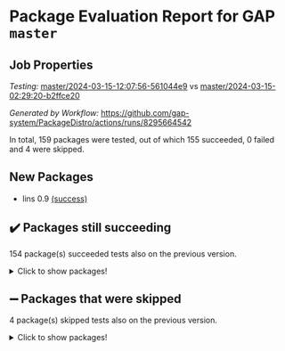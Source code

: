 # Package Evaluation Report for GAP `master`

## Job Properties

*Testing:* [master/2024-03-15-12:07:56-561044e9](https://github.com/gap-system/PackageDistro/blob/data/reports/master/2024-03-15-12:07:56-561044e9) vs [master/2024-03-15-02:29:20-b2ffce20](https://github.com/gap-system/PackageDistro/blob/data/reports/master/2024-03-15-02:29:20-b2ffce20)

*Generated by Workflow:* https://github.com/gap-system/PackageDistro/actions/runs/8295664542

In total, 159 packages were tested, out of which 155 succeeded, 0 failed and 4 were skipped.

## New Packages

- lins 0.9 [(success)](https://github.com/gap-system/PackageDistro/actions/runs/8295664542/job/22703467623)

## :heavy_check_mark: Packages still succeeding

154 package(s) succeeded tests also on the previous version.
<details><summary>Click to show packages!</summary>

- 4ti2interface 2023.02-04 [(success)](https://github.com/gap-system/PackageDistro/actions/runs/8295664542/job/22703441193)
- ace 5.6.2 [(success)](https://github.com/gap-system/PackageDistro/actions/runs/8295664542/job/22703444388)
- aclib 1.3.2 [(success)](https://github.com/gap-system/PackageDistro/actions/runs/8295664542/job/22703445269)
- agt 0.3.1 [(success)](https://github.com/gap-system/PackageDistro/actions/runs/8295664542/job/22703446093)
- alnuth 3.2.1 [(success)](https://github.com/gap-system/PackageDistro/actions/runs/8295664542/job/22703446547)
- anupq 3.3.0 [(success)](https://github.com/gap-system/PackageDistro/actions/runs/8295664542/job/22703448255)
- atlasrep 2.1.8 [(success)](https://github.com/gap-system/PackageDistro/actions/runs/8295664542/job/22703449458)
- autodoc 2023.06.19 [(success)](https://github.com/gap-system/PackageDistro/actions/runs/8295664542/job/22703449700)
- automata 1.15 [(success)](https://github.com/gap-system/PackageDistro/actions/runs/8295664542/job/22703449915)
- automgrp 1.3.2 [(success)](https://github.com/gap-system/PackageDistro/actions/runs/8295664542/job/22703450137)
- autpgrp 1.11 [(success)](https://github.com/gap-system/PackageDistro/actions/runs/8295664542/job/22703450369)
- cap 2024.03-02 [(success)](https://github.com/gap-system/PackageDistro/actions/runs/8295664542/job/22703450595)
- caratinterface 2.3.6 [(success)](https://github.com/gap-system/PackageDistro/actions/runs/8295664542/job/22703450823)
- cddinterface 2022.11.01 [(success)](https://github.com/gap-system/PackageDistro/actions/runs/8295664542/job/22703451053)
- circle 1.6.6 [(success)](https://github.com/gap-system/PackageDistro/actions/runs/8295664542/job/22703451329)
- classicpres 1.22 [(success)](https://github.com/gap-system/PackageDistro/actions/runs/8295664542/job/22703451597)
- cohomolo 1.6.11 [(success)](https://github.com/gap-system/PackageDistro/actions/runs/8295664542/job/22703451840)
- congruence 1.2.5 [(success)](https://github.com/gap-system/PackageDistro/actions/runs/8295664542/job/22703452089)
- corelg 1.56 [(success)](https://github.com/gap-system/PackageDistro/actions/runs/8295664542/job/22703452341)
- crime 1.6 [(success)](https://github.com/gap-system/PackageDistro/actions/runs/8295664542/job/22703452551)
- crisp 1.4.6 [(success)](https://github.com/gap-system/PackageDistro/actions/runs/8295664542/job/22703452827)
- crypting 0.10.4 [(success)](https://github.com/gap-system/PackageDistro/actions/runs/8295664542/job/22703453211)
- cryst 4.1.27 [(success)](https://github.com/gap-system/PackageDistro/actions/runs/8295664542/job/22703453423)
- crystcat 1.1.10 [(success)](https://github.com/gap-system/PackageDistro/actions/runs/8295664542/job/22703453651)
- ctbllib 1.3.9 [(success)](https://github.com/gap-system/PackageDistro/actions/runs/8295664542/job/22703453922)
- cubefree 1.19 [(success)](https://github.com/gap-system/PackageDistro/actions/runs/8295664542/job/22703454186)
- curlinterface 2.3.2 [(success)](https://github.com/gap-system/PackageDistro/actions/runs/8295664542/job/22703454453)
- cvec 2.8.1 [(success)](https://github.com/gap-system/PackageDistro/actions/runs/8295664542/job/22703454653)
- datastructures 0.3.0 [(success)](https://github.com/gap-system/PackageDistro/actions/runs/8295664542/job/22703454894)
- deepthought 1.0.6 [(success)](https://github.com/gap-system/PackageDistro/actions/runs/8295664542/job/22703455141)
- design 1.8 [(success)](https://github.com/gap-system/PackageDistro/actions/runs/8295664542/job/22703455426)
- difsets 2.3.1 [(success)](https://github.com/gap-system/PackageDistro/actions/runs/8295664542/job/22703455697)
- digraphs 1.7.1 [(success)](https://github.com/gap-system/PackageDistro/actions/runs/8295664542/job/22703455888)
- edim 1.3.8 [(success)](https://github.com/gap-system/PackageDistro/actions/runs/8295664542/job/22703456132)
- example 4.3.4 [(success)](https://github.com/gap-system/PackageDistro/actions/runs/8295664542/job/22703456401)
- examplesforhomalg 2023.10-01 [(success)](https://github.com/gap-system/PackageDistro/actions/runs/8295664542/job/22703456625)
- factint 1.6.3 [(success)](https://github.com/gap-system/PackageDistro/actions/runs/8295664542/job/22703456857)
- ferret 1.0.10 [(success)](https://github.com/gap-system/PackageDistro/actions/runs/8295664542/job/22703457115)
- fga 1.5.0 [(success)](https://github.com/gap-system/PackageDistro/actions/runs/8295664542/job/22703457362)
- fining 1.5.6 [(success)](https://github.com/gap-system/PackageDistro/actions/runs/8295664542/job/22703457597)
- float 1.0.4 [(success)](https://github.com/gap-system/PackageDistro/actions/runs/8295664542/job/22703457867)
- format 1.4.4 [(success)](https://github.com/gap-system/PackageDistro/actions/runs/8295664542/job/22703458134)
- forms 1.2.9 [(success)](https://github.com/gap-system/PackageDistro/actions/runs/8295664542/job/22703458364)
- fplsa 1.2.6 [(success)](https://github.com/gap-system/PackageDistro/actions/runs/8295664542/job/22703458613)
- fr 2.4.13 [(success)](https://github.com/gap-system/PackageDistro/actions/runs/8295664542/job/22703458880)
- francy 2.0.3 [(success)](https://github.com/gap-system/PackageDistro/actions/runs/8295664542/job/22703459163)
- fwtree 1.3 [(success)](https://github.com/gap-system/PackageDistro/actions/runs/8295664542/job/22703459397)
- gapdoc 1.6.7 [(success)](https://github.com/gap-system/PackageDistro/actions/runs/8295664542/job/22703459663)
- gauss 2023.02-04 [(success)](https://github.com/gap-system/PackageDistro/actions/runs/8295664542/job/22703459883)
- gaussforhomalg 2023.11-01 [(success)](https://github.com/gap-system/PackageDistro/actions/runs/8295664542/job/22703460099)
- gbnp 1.0.5 [(success)](https://github.com/gap-system/PackageDistro/actions/runs/8295664542/job/22703460354)
- generalizedmorphismsforcap 2024.01-01 [(success)](https://github.com/gap-system/PackageDistro/actions/runs/8295664542/job/22703460639)
- genss 1.6.8 [(success)](https://github.com/gap-system/PackageDistro/actions/runs/8295664542/job/22703460894)
- gradedmodules 2024.01-01 [(success)](https://github.com/gap-system/PackageDistro/actions/runs/8295664542/job/22703461123)
- gradedringforhomalg 2023.08-01 [(success)](https://github.com/gap-system/PackageDistro/actions/runs/8295664542/job/22703461430)
- grape 4.9.0 [(success)](https://github.com/gap-system/PackageDistro/actions/runs/8295664542/job/22703461704)
- groupoids 1.74 [(success)](https://github.com/gap-system/PackageDistro/actions/runs/8295664542/job/22703461931)
- grpconst 2.6.5 [(success)](https://github.com/gap-system/PackageDistro/actions/runs/8295664542/job/22703462178)
- guarana 0.96.3 [(success)](https://github.com/gap-system/PackageDistro/actions/runs/8295664542/job/22703462383)
- guava 3.18 [(success)](https://github.com/gap-system/PackageDistro/actions/runs/8295664542/job/22703462569)
- hap 1.62 [(success)](https://github.com/gap-system/PackageDistro/actions/runs/8295664542/job/22703462822)
- hapcryst 0.1.15 [(success)](https://github.com/gap-system/PackageDistro/actions/runs/8295664542/job/22703463058)
- hecke 1.5.3 [(success)](https://github.com/gap-system/PackageDistro/actions/runs/8295664542/job/22703463337)
- help 4.0 [(success)](https://github.com/gap-system/PackageDistro/actions/runs/8295664542/job/22703463557)
- homalg 2024.01-01 [(success)](https://github.com/gap-system/PackageDistro/actions/runs/8295664542/job/22703463766)
- homalgtocas 2023.11-01 [(success)](https://github.com/gap-system/PackageDistro/actions/runs/8295664542/job/22703463969)
- idrel 2.46 [(success)](https://github.com/gap-system/PackageDistro/actions/runs/8295664542/job/22703464170)
- images 1.3.2 [(success)](https://github.com/gap-system/PackageDistro/actions/runs/8295664542/job/22703464355)
- intpic 0.3.0 [(success)](https://github.com/gap-system/PackageDistro/actions/runs/8295664542/job/22703464576)
- io 4.8.2 [(success)](https://github.com/gap-system/PackageDistro/actions/runs/8295664542/job/22703464773)
- io_forhomalg 2023.02-04 [(success)](https://github.com/gap-system/PackageDistro/actions/runs/8295664542/job/22703464948)
- irredsol 1.4.4 [(success)](https://github.com/gap-system/PackageDistro/actions/runs/8295664542/job/22703465116)
- json 2.2.0 [(success)](https://github.com/gap-system/PackageDistro/actions/runs/8295664542/job/22703465347)
- jupyterkernel 1.5.0 [(success)](https://github.com/gap-system/PackageDistro/actions/runs/8295664542/job/22703465561)
- jupyterviz 1.5.6 [(success)](https://github.com/gap-system/PackageDistro/actions/runs/8295664542/job/22703465781)
- kan 1.37 [(success)](https://github.com/gap-system/PackageDistro/actions/runs/8295664542/job/22703465999)
- kbmag 1.5.11 [(success)](https://github.com/gap-system/PackageDistro/actions/runs/8295664542/job/22703466233)
- laguna 3.9.6 [(success)](https://github.com/gap-system/PackageDistro/actions/runs/8295664542/job/22703466435)
- liealgdb 2.2.1 [(success)](https://github.com/gap-system/PackageDistro/actions/runs/8295664542/job/22703466664)
- liepring 2.8 [(success)](https://github.com/gap-system/PackageDistro/actions/runs/8295664542/job/22703466899)
- liering 2.4.2 [(success)](https://github.com/gap-system/PackageDistro/actions/runs/8295664542/job/22703467130)
- linearalgebraforcap 2024.02-02 [(success)](https://github.com/gap-system/PackageDistro/actions/runs/8295664542/job/22703467351)
- localizeringforhomalg 2023.10-01 [(success)](https://github.com/gap-system/PackageDistro/actions/runs/8295664542/job/22703467844)
- loops 3.4.3 [(success)](https://github.com/gap-system/PackageDistro/actions/runs/8295664542/job/22703468048)
- lpres 1.0.3 [(success)](https://github.com/gap-system/PackageDistro/actions/runs/8295664542/job/22703468253)
- majoranaalgebras 1.5.1 [(success)](https://github.com/gap-system/PackageDistro/actions/runs/8295664542/job/22703468504)
- mapclass 1.4.6 [(success)](https://github.com/gap-system/PackageDistro/actions/runs/8295664542/job/22703468706)
- matgrp 0.70 [(success)](https://github.com/gap-system/PackageDistro/actions/runs/8295664542/job/22703468939)
- matricesforhomalg 2024.02-01 [(success)](https://github.com/gap-system/PackageDistro/actions/runs/8295664542/job/22703469144)
- modisom 2.5.4 [(success)](https://github.com/gap-system/PackageDistro/actions/runs/8295664542/job/22703469351)
- modulepresentationsforcap 2024.01-04 [(success)](https://github.com/gap-system/PackageDistro/actions/runs/8295664542/job/22703469596)
- modules 2024.01-01 [(success)](https://github.com/gap-system/PackageDistro/actions/runs/8295664542/job/22703469824)
- monoidalcategories 2024.02-04 [(success)](https://github.com/gap-system/PackageDistro/actions/runs/8295664542/job/22703470055)
- nconvex 2022.09-01 [(success)](https://github.com/gap-system/PackageDistro/actions/runs/8295664542/job/22703470297)
- nilmat 1.4.2 [(success)](https://github.com/gap-system/PackageDistro/actions/runs/8295664542/job/22703470516)
- nock 1.5 [(success)](https://github.com/gap-system/PackageDistro/actions/runs/8295664542/job/22703470783)
- normalizinterface 1.3.6 [(success)](https://github.com/gap-system/PackageDistro/actions/runs/8295664542/job/22703471022)
- nq 2.5.11 [(success)](https://github.com/gap-system/PackageDistro/actions/runs/8295664542/job/22703471254)
- numericalsgps 1.3.1 [(success)](https://github.com/gap-system/PackageDistro/actions/runs/8295664542/job/22703471483)
- openmath 11.5.3 [(success)](https://github.com/gap-system/PackageDistro/actions/runs/8295664542/job/22703471688)
- orb 4.9.0 [(success)](https://github.com/gap-system/PackageDistro/actions/runs/8295664542/job/22703471897)
- packagemanager 1.4.3 [(success)](https://github.com/gap-system/PackageDistro/actions/runs/8295664542/job/22703472077)
- patternclass 2.4.3 [(success)](https://github.com/gap-system/PackageDistro/actions/runs/8295664542/job/22703472267)
- permut 2.0.5 [(success)](https://github.com/gap-system/PackageDistro/actions/runs/8295664542/job/22703472480)
- polenta 1.3.10 [(success)](https://github.com/gap-system/PackageDistro/actions/runs/8295664542/job/22703472746)
- polymaking 0.8.7 [(success)](https://github.com/gap-system/PackageDistro/actions/runs/8295664542/job/22703472961)
- primgrp 3.4.4 [(success)](https://github.com/gap-system/PackageDistro/actions/runs/8295664542/job/22703473210)
- profiling 2.5.4 [(success)](https://github.com/gap-system/PackageDistro/actions/runs/8295664542/job/22703473431)
- qdistrnd 0.9.4 [(success)](https://github.com/gap-system/PackageDistro/actions/runs/8295664542/job/22703473688)
- qpa 1.35 [(success)](https://github.com/gap-system/PackageDistro/actions/runs/8295664542/job/22703473941)
- quagroup 1.8.4 [(success)](https://github.com/gap-system/PackageDistro/actions/runs/8295664542/job/22703474211)
- radiroot 2.9 [(success)](https://github.com/gap-system/PackageDistro/actions/runs/8295664542/job/22703474470)
- rcwa 4.7.1 [(success)](https://github.com/gap-system/PackageDistro/actions/runs/8295664542/job/22703474712)
- rds 1.8 [(success)](https://github.com/gap-system/PackageDistro/actions/runs/8295664542/job/22703474998)
- recog 1.4.2 [(success)](https://github.com/gap-system/PackageDistro/actions/runs/8295664542/job/22703475290)
- repndecomp 1.3.0 [(success)](https://github.com/gap-system/PackageDistro/actions/runs/8295664542/job/22703475528)
- repsn 3.1.2 [(success)](https://github.com/gap-system/PackageDistro/actions/runs/8295664542/job/22703475805)
- resclasses 4.7.3 [(success)](https://github.com/gap-system/PackageDistro/actions/runs/8295664542/job/22703476078)
- ringsforhomalg 2023.11-02 [(success)](https://github.com/gap-system/PackageDistro/actions/runs/8295664542/job/22703476303)
- sco 2023.08-01 [(success)](https://github.com/gap-system/PackageDistro/actions/runs/8295664542/job/22703476560)
- scscp 2.4.2 [(success)](https://github.com/gap-system/PackageDistro/actions/runs/8295664542/job/22703476805)
- semigroups 5.3.7 [(success)](https://github.com/gap-system/PackageDistro/actions/runs/8295664542/job/22703477039)
- sglppow 2.3 [(success)](https://github.com/gap-system/PackageDistro/actions/runs/8295664542/job/22703477307)
- sgpviz 0.999.5 [(success)](https://github.com/gap-system/PackageDistro/actions/runs/8295664542/job/22703477568)
- simpcomp 2.1.14 [(success)](https://github.com/gap-system/PackageDistro/actions/runs/8295664542/job/22703478095)
- singular 2023.02.09 [(success)](https://github.com/gap-system/PackageDistro/actions/runs/8295664542/job/22703478357)
- sl2reps 1.1 [(success)](https://github.com/gap-system/PackageDistro/actions/runs/8295664542/job/22703478557)
- sla 1.5.3 [(success)](https://github.com/gap-system/PackageDistro/actions/runs/8295664542/job/22703478741)
- smallgrp 1.5.3 [(success)](https://github.com/gap-system/PackageDistro/actions/runs/8295664542/job/22703478985)
- smallsemi 0.6.13 [(success)](https://github.com/gap-system/PackageDistro/actions/runs/8295664542/job/22703479198)
- sonata 2.9.6 [(success)](https://github.com/gap-system/PackageDistro/actions/runs/8295664542/job/22703479393)
- sophus 1.27 [(success)](https://github.com/gap-system/PackageDistro/actions/runs/8295664542/job/22703479620)
- sotgrps 1.2 [(success)](https://github.com/gap-system/PackageDistro/actions/runs/8295664542/job/22703479865)
- spinsym 1.5.2 [(success)](https://github.com/gap-system/PackageDistro/actions/runs/8295664542/job/22703480088)
- standardff 1.0 [(success)](https://github.com/gap-system/PackageDistro/actions/runs/8295664542/job/22703480372)
- symbcompcc 1.3.2 [(success)](https://github.com/gap-system/PackageDistro/actions/runs/8295664542/job/22703480566)
- thelma 1.3 [(success)](https://github.com/gap-system/PackageDistro/actions/runs/8295664542/job/22703480830)
- tomlib 1.2.11 [(success)](https://github.com/gap-system/PackageDistro/actions/runs/8295664542/job/22703481073)
- toolsforhomalg 2023.11-01 [(success)](https://github.com/gap-system/PackageDistro/actions/runs/8295664542/job/22703481339)
- toric 1.9.5 [(success)](https://github.com/gap-system/PackageDistro/actions/runs/8295664542/job/22703481611)
- toricvarieties 2022.07.13 [(success)](https://github.com/gap-system/PackageDistro/actions/runs/8295664542/job/22703481846)
- transgrp 3.6.5 [(success)](https://github.com/gap-system/PackageDistro/actions/runs/8295664542/job/22703482116)
- typeset 1.2.2 [(success)](https://github.com/gap-system/PackageDistro/actions/runs/8295664542/job/22703482459)
- ugaly 4.1.3 [(success)](https://github.com/gap-system/PackageDistro/actions/runs/8295664542/job/22703482656)
- unipot 1.5 [(success)](https://github.com/gap-system/PackageDistro/actions/runs/8295664542/job/22703482934)
- unitlib 4.2.0 [(success)](https://github.com/gap-system/PackageDistro/actions/runs/8295664542/job/22703483157)
- utils 0.85 [(success)](https://github.com/gap-system/PackageDistro/actions/runs/8295664542/job/22703483379)
- uuid 0.7 [(success)](https://github.com/gap-system/PackageDistro/actions/runs/8295664542/job/22703483637)
- walrus 0.9991 [(success)](https://github.com/gap-system/PackageDistro/actions/runs/8295664542/job/22703483970)
- wedderga 4.10.5 [(success)](https://github.com/gap-system/PackageDistro/actions/runs/8295664542/job/22703484166)
- xmod 2.92 [(success)](https://github.com/gap-system/PackageDistro/actions/runs/8295664542/job/22703484380)
- xmodalg 1.23 [(success)](https://github.com/gap-system/PackageDistro/actions/runs/8295664542/job/22703484642)
- yangbaxter 0.10.3 [(success)](https://github.com/gap-system/PackageDistro/actions/runs/8295664542/job/22703484955)
- zeromqinterface 0.14 [(success)](https://github.com/gap-system/PackageDistro/actions/runs/8295664542/job/22703485208)
</details>

## :heavy_minus_sign: Packages that were skipped

4 package(s) skipped tests also on the previous version.
<details><summary>Click to show packages!</summary>

- browse 1.8.21 [(skipped)](https://github.com/gap-system/PackageDistro/actions/runs/8295664542/job/22703174969)
- itc 1.5.1 [(skipped)](https://github.com/gap-system/PackageDistro/actions/runs/8295664542/job/22703174969)
- polycyclic 2.16 [(skipped)](https://github.com/gap-system/PackageDistro/actions/runs/8295664542/job/22703174969)
- xgap 4.32 [(skipped)](https://github.com/gap-system/PackageDistro/actions/runs/8295664542/job/22703174969)
</details>

